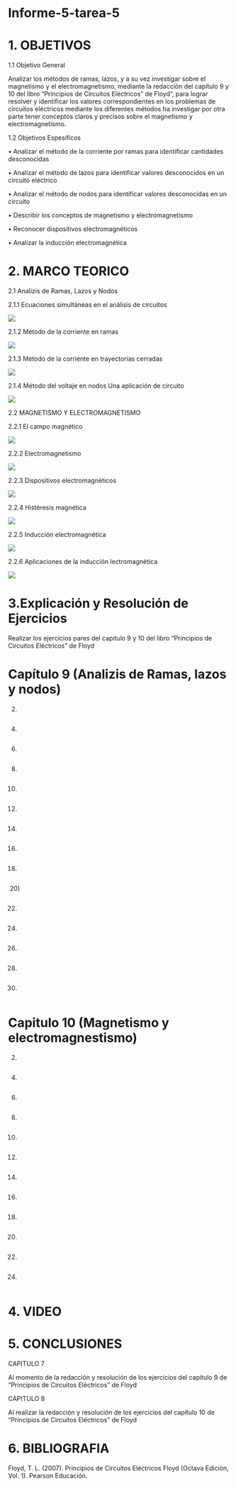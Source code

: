 # Informe-5-tarea-5
# 1. OBJETIVOS 
 
1.1 Objetivo General

Analizar los métodos de ramas, lazos, y a su vez investigar sobre el magnetismo y el electromagnetismo, mediante la redacción del capítulo 9 y 10 del libro “Principios de Circuitos Eléctricos” de Floyd”, para lograr resolver y identificar los valores correspondientes en los problemas de circuitos eléctricos mediante los diferentes métodos ha investigar por otra parte tener conceptos claros y precisos sobre el magnetismo y electromagnetismo.

1.2 Objetivos Espesificos

•	Analizar el método de la corriente por ramas para identificar cantidades desconocidas

•	Analizar el método de lazos para identificar valores desconocidos en un circuito eléctrico

•	Analizar el método de nodos para identificar valores desconocidas en un circuito

•	Describir los conceptos de magnetismo y electromagnetismo

•	Reconocer dispositivos electromagnéticos

•	Analizar la inducción electromagnética


# 2. MARCO TEORICO
  
   2.1 Analizis de Ramas, Lazos y Nodos
   
2.1.1 Ecuaciones simultáneas en el análisis de circuitos

![](https://github.com/dasalazar20/Informe-5-tarea-5/blob/main/imagnes/Capitulo%209/1.jpg)

2.1.2 Método de la corriente en ramas

![](https://github.com/dasalazar20/Informe-5-tarea-5/blob/main/imagnes/Capitulo%209/2.jpg)

2.1.3 Método de la corriente en trayectorias cerradas 

![](https://github.com/dasalazar20/Informe-5-tarea-5/blob/main/imagnes/Capitulo%209/3.jpg)

2.1.4 Método del voltaje en nodos  Una aplicación de circuito 

![](https://github.com/dasalazar20/Informe-5-tarea-5/blob/main/imagnes/Capitulo%209/4.jpg)      

  2.2 MAGNETISMO Y ELECTROMAGNETISMO

2.2.1 El campo magnético

![](https://github.com/dasalazar20/Informe-5-tarea-5/blob/main/imagnes/Capitulo%2010/1.jpg)      

2.2.2 Electromagnetismo

![](https://github.com/dasalazar20/Informe-5-tarea-5/blob/main/imagnes/Capitulo%2010/2.jpg)      

2.2.3 Dispositivos electromagnéticos

![](https://github.com/dasalazar20/Informe-5-tarea-5/blob/main/imagnes/Capitulo%2010/3.jpg)      

2.2.4 Histéresis magnética

![](https://github.com/dasalazar20/Informe-5-tarea-5/blob/main/imagnes/Capitulo%2010/4.jpg)      

2.2.5 Inducción electromagnética

![](https://github.com/dasalazar20/Informe-5-tarea-5/blob/main/imagnes/Capitulo%2010/5.jpg)      

2.2.6 Aplicaciones de la inducción lectromagnética

![](https://github.com/dasalazar20/Informe-5-tarea-5/blob/main/imagnes/Capitulo%2010/6.jpg)      
    
# 3.Explicación y Resolución de Ejercicios 

 Realizar los ejercicios pares del capitulo 9 y 10 del libro “Principios de Circuitos Eléctricos” de Floyd 

# Capítulo 9 (Analizis de Ramas, lazos y nodos)

2)

![]()

4)

![]()

6)

![]()

8)

![]()

10)

![]()

12)

![]()

14)

![]()

16)

![]()

18)

![]()

![]()
20)

![]()

22)

![]()

24)

![]()

26)

![]()

28)

![]()

30)

![]()


# Capitulo 10 (Magnetismo y electromagnestismo)

2) 

![]()

4)

![]()

6)

![]()

8)

![]()

10)

![]()

12)

![]()

14)

![]()

16)

![]()

18)

![]()

20)

![]()

22)

![]()

24)

![]()


# 4. VIDEO



# 5. CONCLUSIONES

CAPITULO 7

Al momento de la redacción y resolución de los ejercicios del capítulo 9 de “Principios de Circuitos Eléctricos” de Floyd 
 
CAPITULO 8

Al realizar la redacción y resolución de los ejercicios del capítulo 10 de “Principios de Circuitos Eléctricos” de Floyd 


# 6. BIBLIOGRAFIA

  Floyd, T. L. (2007). Principios de Circuitos Eléctricos Floyd (Octava Edición, Vol. 1). Pearson Educación.
